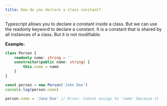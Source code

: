 ```yaml
---
title: How do you declare a class constant?
---
```


Typescript allows you to declare a constant inside a class. But we can use the readonly keyword to declare a constant. It is a constant that is shared by all instances of a class. But it is not modifiable.

**Example:**

```typescript
class Person {
	readonly name: string = ''
	constructor(public name: string) {
		this.name = name
	}
}

const person = new Person('John Doe')
console.log(person.name)

person.name = 'Jane Doe' // Error: Cannot assign to 'name' because it is a constant or a read-only property.
```
